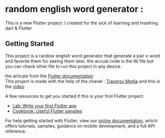 # random english word generator :

This is a new Flutter project. I created for the sick of learning and mastring dart & Flutter

## Getting Started

This project is a randow english word generator that generate a pair o word and favorite them for seeing them later. the accual code is the lib file but you can check other file to run this project in any device. <br>

the articale from the [Flutter documentation](https://flutter.dev/docs/get-started/codelab)<br>
This project is made with the help of the chanel : [Traversy Media](https://www.youtube.com/channel/UC29ju8bIPH5as8OGnQzwJyA) and this is the [video](https://www.youtube.com/watch?v=1gDhl4leEzA)

A few resources to get you started if this is your first Flutter project:

- [Lab: Write your first Flutter app](https://flutter.dev/docs/get-started/codelab)
- [Cookbook: Useful Flutter samples](https://flutter.dev/docs/cookbook)

For help getting started with Flutter, view our
[online documentation](https://flutter.dev/docs), which offers tutorials,
samples, guidance on mobile development, and a full API reference.
